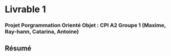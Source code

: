 # Livrable 1

### Projet Porgrammation Orienté Objet : CPI A2 Groupe 1 (Maxime, Ray-hann, Catarina, Antoine)

## Résumé
